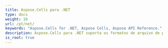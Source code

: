 ```yaml
---
title: Aspose.Cells para .NET
type: docs
weight: 10
url: /pt/net/
keywords: "Aspose.Cells for .NET, Aspose Cells, Aspose API Reference."
description: Aspose.Cells para .NET suporta os formatos de arquivo de planilha populares (XLS, XLSX, XLSM, XLSB, XLTX, XLTM, CSV, SpreadsheetML, ODS) que sua empresa usa todos os dias.
is_root: true
---
```

